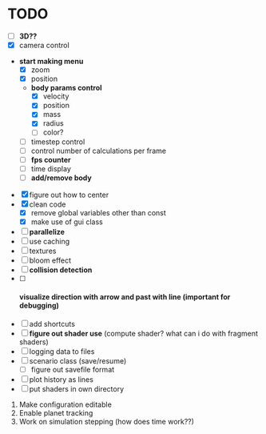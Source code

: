 # TODO
- [ ] **3D??**
- [X] camera control
- **start making menu**
    - [X] zoom
    - [X] position
    - **body params control**
      - [X] velocity
      - [X] position
      - [X] mass
      - [X] radius
      - [ ] color?
    - [ ] timestep control
    - [ ] control number of calculations per frame
    - [ ] **fps counter**
    - [ ] time display
    - [ ] **add/remove body**

- [X] figure out how to center
- [X] clean code
  - [X] remove global variables other than const
  - [X] make use of gui class
- [ ] **parallelize**
- [ ] use caching
- [ ] textures
- [ ] bloom effect
- [ ] **collision detection**
- [ ] #### **visualize direction with arrow and past with line** (important for debugging)
- [ ] add shortcuts
- [ ] **figure out shader use** (compute shader? what can i do with fragment shaders)
- [ ] logging data to files
- [ ] scenario class (save/resume)
  - [ ] figure out savefile format
- [ ] plot history as lines
- [ ] put shaders in own directory

1. Make configuration editable
2. Enable planet tracking
3. Work on simulation stepping (how does time work??)
